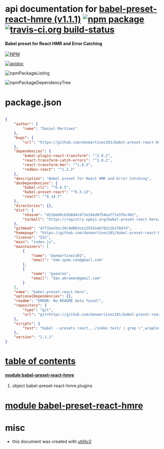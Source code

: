 # api documentation for  [babel-preset-react-hmre (v1.1.1)](https://github.com/danmartinez101/babel-preset-react-hmre)  [![npm package](https://img.shields.io/npm/v/npmdoc-babel-preset-react-hmre.svg?style=flat-square)](https://www.npmjs.org/package/npmdoc-babel-preset-react-hmre) [![travis-ci.org build-status](https://api.travis-ci.org/npmdoc/node-npmdoc-babel-preset-react-hmre.svg)](https://travis-ci.org/npmdoc/node-npmdoc-babel-preset-react-hmre)
#### Babel preset for React HMR and Error Catching

[![NPM](https://nodei.co/npm/babel-preset-react-hmre.png?downloads=true)](https://www.npmjs.com/package/babel-preset-react-hmre)

[![apidoc](https://npmdoc.github.io/node-npmdoc-babel-preset-react-hmre/build/screenCapture.buildNpmdoc.browser._2Fhome_2Ftravis_2Fbuild_2Fnpmdoc_2Fnode-npmdoc-babel-preset-react-hmre_2Ftmp_2Fbuild_2Fapidoc.html.png)](https://npmdoc.github.io/node-npmdoc-babel-preset-react-hmre/build/apidoc.html)

![npmPackageListing](https://npmdoc.github.io/node-npmdoc-babel-preset-react-hmre/build/screenCapture.npmPackageListing.svg)

![npmPackageDependencyTree](https://npmdoc.github.io/node-npmdoc-babel-preset-react-hmre/build/screenCapture.npmPackageDependencyTree.svg)



# package.json

```json

{
    "author": {
        "name": "Daniel Martinez"
    },
    "bugs": {
        "url": "https://github.com/danmartinez101/babel-preset-react-hmre/issues"
    },
    "dependencies": {
        "babel-plugin-react-transform": "^2.0.2",
        "react-transform-catch-errors": "^1.0.2",
        "react-transform-hmr": "^1.0.3",
        "redbox-react": "^1.2.2"
    },
    "description": "Babel preset for React HMR and Error Catching",
    "devDependencies": {
        "babel-cli": "^6.6.5",
        "babel-preset-react": "^6.3.13",
        "react": "^0.14.7"
    },
    "directories": {},
    "dist": {
        "shasum": "d216e60cb5b8d4c873e19ed0f54eaff1437bc492",
        "tarball": "https://registry.npmjs.org/babel-preset-react-hmre/-/babel-preset-react-hmre-1.1.1.tgz"
    },
    "gitHead": "4ff32ed3ec39c9d003ce125543a678311b1f8d7d",
    "homepage": "https://github.com/danmartinez101/babel-preset-react-hmre",
    "license": "ISC",
    "main": "index.js",
    "maintainers": [
        {
            "name": "danmartinez101",
            "email": "dam.spam.can@gmail.com"
        },
        {
            "name": "gaearon",
            "email": "dan.abramov@gmail.com"
        }
    ],
    "name": "babel-preset-react-hmre",
    "optionalDependencies": {},
    "readme": "ERROR: No README data found!",
    "repository": {
        "type": "git",
        "url": "git+https://github.com/danmartinez101/babel-preset-react-hmre.git"
    },
    "scripts": {
        "test": "babel --presets react,../index test/ | grep \"_wrapComponent('Test')(class Test extends React.Component {\""
    },
    "version": "1.1.1"
}
```



# <a name="apidoc.tableOfContents"></a>[table of contents](#apidoc.tableOfContents)

#### [module babel-preset-react-hmre](#apidoc.module.babel-preset-react-hmre)
1.  object <span class="apidocSignatureSpan">babel-preset-react-hmre.</span>plugins



# <a name="apidoc.module.babel-preset-react-hmre"></a>[module babel-preset-react-hmre](#apidoc.module.babel-preset-react-hmre)



# misc
- this document was created with [utility2](https://github.com/kaizhu256/node-utility2)
